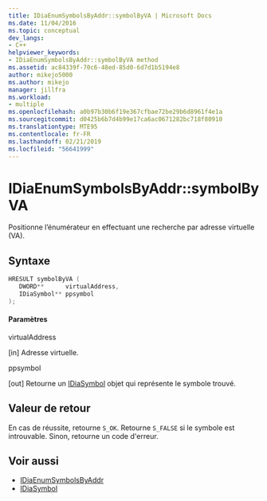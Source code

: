 ```yaml
---
title: IDiaEnumSymbolsByAddr::symbolByVA | Microsoft Docs
ms.date: 11/04/2016
ms.topic: conceptual
dev_langs:
- C++
helpviewer_keywords:
- IDiaEnumSymbolsByAddr::symbolByVA method
ms.assetid: ac84339f-70c6-48ed-85d0-6d7d1b5194e8
author: mikejo5000
ms.author: mikejo
manager: jillfra
ms.workload:
- multiple
ms.openlocfilehash: a0b97b30b6f19e367cfbae72be29b6d8961f4e1a
ms.sourcegitcommit: d0425b6b7d4b99e17ca6ac0671282bc718f80910
ms.translationtype: MTE95
ms.contentlocale: fr-FR
ms.lasthandoff: 02/21/2019
ms.locfileid: "56641999"
---
```

# <a name="idiaenumsymbolsbyaddrsymbolbyva"></a>IDiaEnumSymbolsByAddr::symbolByVA
Positionne l’énumérateur en effectuant une recherche par adresse virtuelle (VA).

## <a name="syntax"></a>Syntaxe

```C++
HRESULT symbolByVA ( 
   DWORD**      virtualAddress,
   IDiaSymbol** ppsymbol
);
```

#### <a name="parameters"></a>Paramètres
 virtualAddress

[in] Adresse virtuelle.

 ppsymbol

[out] Retourne un [IDiaSymbol](../../debugger/debug-interface-access/idiasymbol.md) objet qui représente le symbole trouvé.

## <a name="return-value"></a>Valeur de retour
 En cas de réussite, retourne `S_OK`. Retourne `S_FALSE` si le symbole est introuvable. Sinon, retourne un code d'erreur.

## <a name="see-also"></a>Voir aussi
- [IDiaEnumSymbolsByAddr](../../debugger/debug-interface-access/idiaenumsymbolsbyaddr.md)
- [IDiaSymbol](../../debugger/debug-interface-access/idiasymbol.md)
